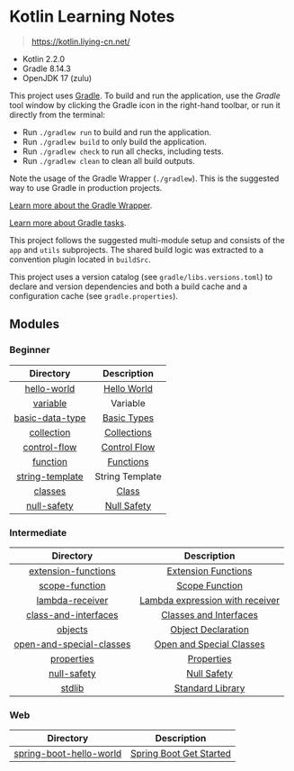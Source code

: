 # Kotlin Learning Notes

> https://kotlin.liying-cn.net/

- Kotlin 2.2.0
- Gradle 8.14.3
- OpenJDK 17 (zulu)

This project uses [Gradle](https://gradle.org/).
To build and run the application, use the *Gradle* tool window by clicking the Gradle icon in the right-hand toolbar,
or run it directly from the terminal:

* Run `./gradlew run` to build and run the application.
* Run `./gradlew build` to only build the application.
* Run `./gradlew check` to run all checks, including tests.
* Run `./gradlew clean` to clean all build outputs.

Note the usage of the Gradle Wrapper (`./gradlew`).
This is the suggested way to use Gradle in production projects.

[Learn more about the Gradle Wrapper](https://docs.gradle.org/current/userguide/gradle_wrapper.html).

[Learn more about Gradle tasks](https://docs.gradle.org/current/userguide/command_line_interface.html#common_tasks).

This project follows the suggested multi-module setup and consists of the `app` and `utils` subprojects.
The shared build logic was extracted to a convention plugin located in `buildSrc`.

This project uses a version catalog (see `gradle/libs.versions.toml`) to declare and version dependencies
and both a build cache and a configuration cache (see `gradle.properties`).

## Modules

### Beginner

|              Directory               |                                Description                                 |
|:------------------------------------:|:--------------------------------------------------------------------------:|
|     [hello-world](./hello-world)     |  [Hello World](https://kotlin.liying-cn.net/kotlin-tour-hello-world.html)  |
|        [variable](./variable)        |                                  Variable                                  |
| [basic-data-type](./basic-data-type) |  [Basic Types](https://kotlin.liying-cn.net/kotlin-tour-basic-types.html)  |
|      [collection](./collection)      |  [Collections](https://kotlin.liying-cn.net/kotlin-tour-collections.html)  |
|    [control-flow](./control-flow)    | [Control Flow](https://kotlin.liying-cn.net/kotlin-tour-control-flow.html) |
|        [function](./function)        |    [Functions](https://kotlin.liying-cn.net/kotlin-tour-functions.html)    |
| [string-template](./string-template) |                              String Template                               |       
|         [classes](./classes)         |       [Class](https://kotlin.liying-cn.net/kotlin-tour-classes.html)       |
|     [null-safety](./null-safety)     |  [Null Safety](https://kotlin.liying-cn.net/kotlin-tour-null-safety.html)  |

### Intermediate

|                       Directory                        |                                                  Description                                                   |
|:------------------------------------------------------:|:--------------------------------------------------------------------------------------------------------------:|
|      [extension-functions](./extension-functions)      |     [Extension Functions](https://kotlin.liying-cn.net/kotlin-tour-intermediate-extension-functions.html)      |
|           [scope-function](./scope-function)           |          [Scope Function](https://kotlin.liying-cn.net/kotlin-tour-intermediate-scope-functions.html)          |
|          [lambda-receiver](./lambda-receiver)          | [Lambda expression with receiver](https://kotlin.liying-cn.net/kotlin-tour-intermediate-lambdas-receiver.html) |
|    [class-and-interfaces](./classes-and-interfaces)    |    [Classes and Interfaces](https://kotlin.liying-cn.net/kotlin-tour-intermediate-classes-interfaces.html)     |
|                  [objects](./objects)                  |            [Object Declaration](https://kotlin.liying-cn.net/kotlin-tour-intermediate-objects.html)            |
| [open-and-special-classes](./open-and-special-classes) |  [Open and Special Classes](https://kotlin.liying-cn.net/kotlin-tour-intermediate-open-special-classes.html)   |
|               [properties](./properties)               |              [Properties](https://kotlin.liying-cn.net/kotlin-tour-intermediate-properties.html)               |
|              [null-safety](./null-safety)              |             [Null Safety](https://kotlin.liying-cn.net/kotlin-tour-intermediate-null-safety.html)              |
|                   [stdlib](./stdlib)                   |       [Standard Library](https://kotlin.liying-cn.net/kotlin-tour-intermediate-libraries-and-apis.html)        |

### Web

|                      Directory                       |                                       Description                                        |
|:----------------------------------------------------:|:----------------------------------------------------------------------------------------:|
| [spring-boot-hello-world](./spring-boot-hello-world) | [Spring Boot Get Started](https://kotlin.liying-cn.net/jvm-get-started-spring-boot.html) | 